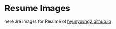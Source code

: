 # Resume Images

 here are images for Resume of [hyunyoung2.github.io](https://hyunyoung2.github.io/Resume/)
